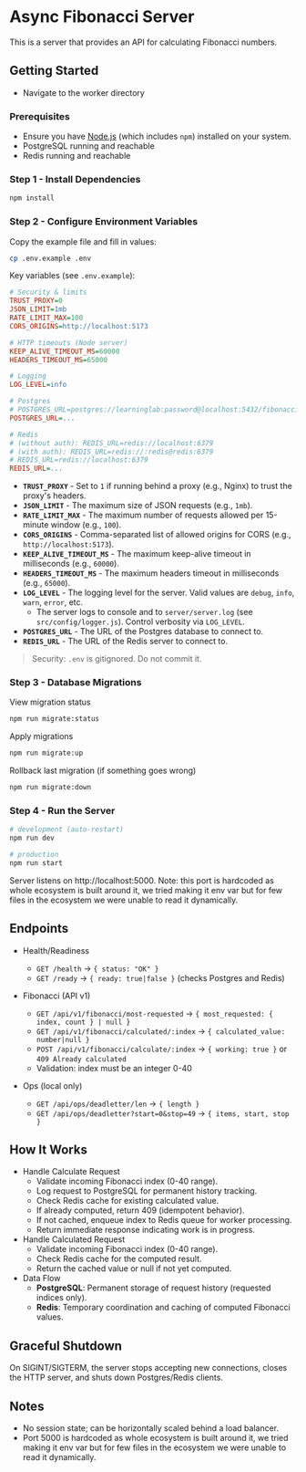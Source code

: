 # Async Fibonacci Server

This is a server that provides an API for calculating Fibonacci numbers.

## Getting Started

- Navigate to the worker directory

### Prerequisites

- Ensure you have [Node.js](https://nodejs.org/) (which includes `npm`) installed on your system.
- PostgreSQL running and reachable
- Redis running and reachable

### Step 1 - Install Dependencies

```bash
npm install
```

### Step 2 - Configure Environment Variables

Copy the example file and fill in values:

```bash
cp .env.example .env
```

Key variables (see `.env.example`):

```ini
# Security & limits
TRUST_PROXY=0
JSON_LIMIT=1mb
RATE_LIMIT_MAX=100
CORS_ORIGINS=http://localhost:5173

# HTTP timeouts (Node server)
KEEP_ALIVE_TIMEOUT_MS=60000
HEADERS_TIMEOUT_MS=65000

# Logging
LOG_LEVEL=info

# Postgres
# POSTGRES_URL=postgres://learninglab:password@localhost:5432/fibonacci
POSTGRES_URL=...

# Redis
# (without auth): REDIS_URL=redis://localhost:6379
# (with auth): REDIS_URL=redis://:redis@redis:6379
# REDIS_URL=redis://localhost:6379
REDIS_URL=...
```

- **`TRUST_PROXY`** - Set to `1` if running behind a proxy (e.g., Nginx) to trust the proxy's headers.
- **`JSON_LIMIT`** - The maximum size of JSON requests (e.g., `1mb`).
- **`RATE_LIMIT_MAX`** - The maximum number of requests allowed per 15-minute window (e.g., `100`).
- **`CORS_ORIGINS`** - Comma-separated list of allowed origins for CORS (e.g., `http://localhost:5173`).
- **`KEEP_ALIVE_TIMEOUT_MS`** - The maximum keep-alive timeout in milliseconds (e.g., `60000`).
- **`HEADERS_TIMEOUT_MS`** - The maximum headers timeout in milliseconds (e.g., `65000`).
- **`LOG_LEVEL`** - The logging level for the server. Valid values are `debug`, `info`, `warn`, `error`, etc.
    - The server logs to console and to `server/server.log` (see `src/config/logger.js`). Control verbosity via `LOG_LEVEL`.
- **`POSTGRES_URL`** - The URL of the Postgres database to connect to.
- **`REDIS_URL`** - The URL of the Redis server to connect to.

> Security: `.env` is gitignored. Do not commit it.

### Step 3 - Database Migrations

View migration status

```bash
npm run migrate:status
```

Apply migrations

```bash
npm run migrate:up
```

Rollback last migration (if something goes wrong)
```bash
npm run migrate:down
```

### Step 4 - Run the Server

```bash
# development (auto-restart)
npm run dev

# production
npm run start
```

Server listens on http://localhost:5000. Note: this port is hardcoded as whole ecosystem is built around it, we tried making it env var but for few files in the ecosystem we were unable to read it dynamically.

## Endpoints

- Health/Readiness
  - `GET /health` -> `{ status: "OK" }`
  - `GET /ready` -> `{ ready: true|false }` (checks Postgres and Redis)

- Fibonacci (API v1)
  - `GET /api/v1/fibonacci/most-requested` -> `{ most_requested: { index, count } | null }`
  - `GET /api/v1/fibonacci/calculated/:index` -> `{ calculated_value: number|null }`
  - `POST /api/v1/fibonacci/calculate/:index` -> `{ working: true }` or `409 Already calculated`
  - Validation: index must be an integer 0-40

- Ops (local only)
  - `GET /api/ops/deadletter/len` -> `{ length }`
  - `GET /api/ops/deadletter?start=0&stop=49` -> `{ items, start, stop }`

## How It Works

- Handle Calculate Request
  - Validate incoming Fibonacci index (0-40 range).
  - Log request to PostgreSQL for permanent history tracking.
  - Check Redis cache for existing calculated value.
  - If already computed, return 409 (idempotent behavior).
  - If not cached, enqueue index to Redis queue for worker processing.
  - Return immediate response indicating work is in progress.
- Handle Calculated Request
  - Validate incoming Fibonacci index (0-40 range).
  - Check Redis cache for the computed result.
  - Return the cached value or null if not yet computed.
- Data Flow
  - **PostgreSQL**: Permanent storage of request history (requested indices only).
  - **Redis**: Temporary coordination and caching of computed Fibonacci values.

## Graceful Shutdown

On SIGINT/SIGTERM, the server stops accepting new connections, closes the HTTP server, and shuts down Postgres/Redis clients.

## Notes

- No session state; can be horizontally scaled behind a load balancer.
- Port 5000 is hardcoded as whole ecosystem is built around it, we tried making it env var but for few files in the ecosystem we were unable to read it dynamically.
